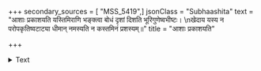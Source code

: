 +++
secondary_sources = [ "MSS_5419",]
jsonClass = "Subhaashita"
text = "आशाः प्रकाशयति यस्तिमिराणि भङ्क्त्वा बोधं दृशां दिशति भूरिगुणेष्वभीष्टः।  \nखेदाय यस्य न परोपकृतिष्वटाट्या धीमान् नमस्यति न कस्तमिनं प्रशस्यम्॥"
title = "आशाः प्रकाशयति"

+++

<details><summary>Text</summary>

आशाः प्रकाशयति यस्तिमिराणि भङ्क्त्वा बोधं दृशां दिशति भूरिगुणेष्वभीष्टः।  
खेदाय यस्य न परोपकृतिष्वटाट्या धीमान् नमस्यति न कस्तमिनं प्रशस्यम्॥
</details>
